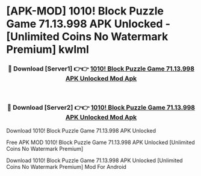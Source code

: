 # [APK-MOD] 1010! Block Puzzle Game 71.13.998 APK Unlocked - [Unlimited Coins No Watermark Premium] kwlml



<div align="center">
<h3>🔴 Download [Server1] 👉👉 <a href="https://momento.my/?title=1010!_Block_Puzzle_Game_71.13.998_APK_Unlocked">1010! Block Puzzle Game 71.13.998 APK Unlocked Mod Apk</a></h3><br>

<h3>🔴 Download [Server2] 👉👉 <a href="https://momento.my/?title=1010!_Block_Puzzle_Game_71.13.998_APK_Unlocked">1010! Block Puzzle Game 71.13.998 APK Unlocked Mod Apk</a></h3>
</div>



Download 1010! Block Puzzle Game 71.13.998 APK Unlocked 

Free APK MOD 1010! Block Puzzle Game 71.13.998 APK Unlocked [Unlimited Coins No Watermark Premium]

Download 1010! Block Puzzle Game 71.13.998 APK Unlocked [Unlimited Coins No Watermark Premium] Mod For Android
